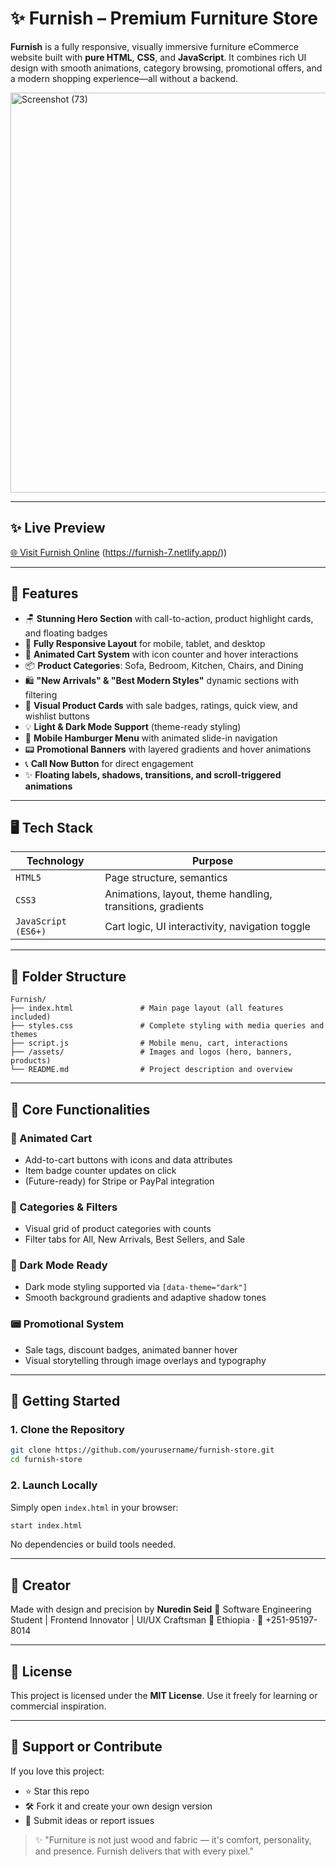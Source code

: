  # ✨ Furnish – Premium Furniture Store
 
**Furnish** is a fully responsive, visually immersive furniture eCommerce website built with **pure HTML**, **CSS**, and **JavaScript**. It combines rich UI design with smooth animations, category browsing, promotional offers, and a modern shopping experience—all without a backend.<br>

<img width="1195" height="640" alt="Screenshot (73)" src="https://github.com/user-attachments/assets/6cb30dec-8570-4195-817a-7051d7f575c7" />

---

## ✨ Live Preview

[🌐 Visit Furnish Online](https://furnish-7.netlify.app/)
(https://furnish-7.netlify.app/))

---

## 🌟 Features

* 🪑 **Stunning Hero Section** with call-to-action, product highlight cards, and floating badges
* 📱 **Fully Responsive Layout** for mobile, tablet, and desktop
* 🛒 **Animated Cart System** with icon counter and hover interactions
* 📦 **Product Categories**: Sofa, Bedroom, Kitchen, Chairs, and Dining
* 🛍️ **"New Arrivals" & "Best Modern Styles"** dynamic sections with filtering
* 📸 **Visual Product Cards** with sale badges, ratings, quick view, and wishlist buttons
* 💡 **Light & Dark Mode Support** (theme-ready styling)
* 🎯 **Mobile Hamburger Menu** with animated slide-in navigation
* 📟 **Promotional Banners** with layered gradients and hover animations
* 📞 **Call Now Button** for direct engagement
* ✨ **Floating labels, shadows, transitions, and scroll-triggered animations**

---

## 🖥️ Tech Stack

| Technology          | Purpose                                                    |
| ------------------- | ---------------------------------------------------------- |
| `HTML5`             | Page structure, semantics                                  |
| `CSS3`              | Animations, layout, theme handling, transitions, gradients |
| `JavaScript (ES6+)` | Cart logic, UI interactivity, navigation toggle            |

---

## 📂 Folder Structure

```plaintext
Furnish/
├── index.html               # Main page layout (all features included)
├── styles.css               # Complete styling with media queries and themes
├── script.js                # Mobile menu, cart, interactions
├── /assets/                 # Images and logos (hero, banners, products)
└── README.md                # Project description and overview
```

---

## 🔧 Core Functionalities

### 🛒 Animated Cart

* Add-to-cart buttons with icons and data attributes
* Item badge counter updates on click
* (Future-ready) for Stripe or PayPal integration

### 📂 Categories & Filters

* Visual grid of product categories with counts
* Filter tabs for All, New Arrivals, Best Sellers, and Sale

### 🌙 Dark Mode Ready

* Dark mode styling supported via `[data-theme="dark"]`
* Smooth background gradients and adaptive shadow tones

### 📟 Promotional System

* Sale tags, discount badges, animated banner hover
* Visual storytelling through image overlays and typography

---

## 🚀 Getting Started

### 1. Clone the Repository

```bash
git clone https://github.com/yourusername/furnish-store.git
cd furnish-store
```

### 2. Launch Locally

Simply open `index.html` in your browser:

```bash
start index.html
```

No dependencies or build tools needed.

---

## 🧠 Creator

Made with design and precision by
**Nuredin Seid**
🚀 Software Engineering Student | Frontend Innovator | UI/UX Craftsman
📍 Ethiopia · 📱 +251-95197-8014

---

## 📜 License

This project is licensed under the **MIT License**.
Use it freely for learning or commercial inspiration.

---

## 🙌 Support or Contribute

If you love this project:

* ⭐ Star this repo
* 🛠️ Fork it and create your own design version
* 💬 Submit ideas or report issues

> ✨ "Furniture is not just wood and fabric — it's comfort, personality, and presence. Furnish delivers that with every pixel."

